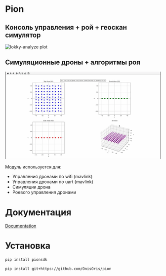 # Pion
## Консоль управления + рой + геоскан симулятор
![lokky-analyze plot](https://github.com/OnisOris/pion/blob/dev/docs/img/swarm_figure.gif)
## Симуляционные дроны + алгоритмы роя
![simswarm plot](https://github.com/OnisOris/pion/blob/dev/docs/img/simswarm.gif)

Модуль используется для:

- Управления дронами по wifi (mavlink)
- Управления дронами по uart (mavlink)
- Симуляции дрона
- Роевого управления дронами

# Документация
[Documentation](https://onisoris.github.io/pion/)

# Установка

```shell
pip install pionsdk
```

```shell
pip install git+https://github.com/OnisOris/pion
```
